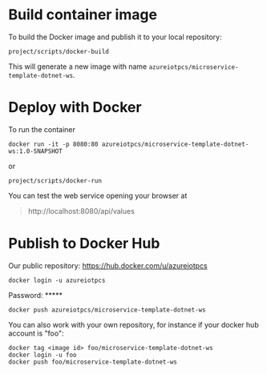 Build container image
=====================

To build the Docker image and publish it to your local repository:

```
project/scripts/docker-build
```

This will generate a new image with name `azureiotpcs/microservice-template-dotnet-ws`.

Deploy with Docker
==================

To run the container

```
docker run -it -p 8080:80 azureiotpcs/microservice-template-dotnet-ws:1.0-SNAPSHOT
```

or

```
project/scripts/docker-run
```

You can test the web service opening your browser at 

> http://localhost:8080/api/values

Publish to Docker Hub
=====================

Our public repository: https://hub.docker.com/u/azureiotpcs

```
docker login -u azureiotpcs
```

Password: *****

```
docker push azureiotpcs/microservice-template-dotnet-ws
```

You can also work with your own repository, for instance if your docker hub account is "foo":

```
docker tag <image id> foo/microservice-template-dotnet-ws
docker login -u foo
docker push foo/microservice-template-dotnet-ws
```
